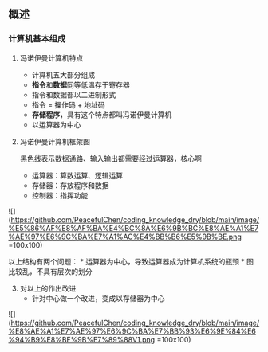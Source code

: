 
## 概述

### 计算机基本组成

1. 冯诺伊曼计算机特点
   * 计算机五大部分组成
   * **指令**和**数据**同等低温存于寄存器
   * 指令和数据都以二进制形式
   * 指令 = 操作码 + 地址码
   * **存储程序**，具有这个特点都叫冯诺伊曼计算机
   * 以运算器为中心
   
2. 冯诺伊曼计算机框架图

    黑色线表示数据通路、输入输出都需要经过运算器，核心啊

    * 运算器：算数运算、逻辑运算
    * 存储器：存放程序和数据
    * 控制器：指挥功能

![](https://github.com/PeacefulChen/coding_knowledge_dry/blob/main/image/%E5%86%AF%E8%AF%BA%E4%BC%8A%E6%9B%BC%E8%AE%A1%E7%AE%97%E6%9C%BA%E7%A1%AC%E4%BB%B6%E5%9B%BE.png =100x100)

  以上结构有两个问题：
    * 运算器为中心，导致运算器成为计算机系统的瓶颈
    * 图比较乱，不具有层次的划分

3. 对以上的作出改进
    * 针对中心做一个改进，变成以存储器为中心

![](https://github.com/PeacefulChen/coding_knowledge_dry/blob/main/image/%E8%AE%A1%E7%AE%97%E6%9C%BA%E7%BB%93%E6%9E%84%E6%94%B9%E8%BF%9B%E7%89%88V1.png =100x100)


 
 
      
